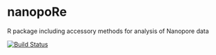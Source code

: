 # nanopoRe
R package including accessory methods for analysis of Nanopore data

[![Build Status](https://travis-ci.org/sagrudd/nanopoRe.svg?branch=master)](https://travis-ci.org/sagrudd/nanopoRe)

